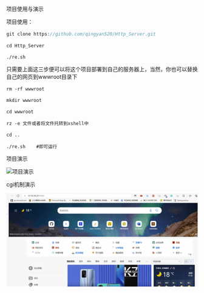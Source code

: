 项目使用与演示

项目使用：

```cpp
git clone https://github.com/qingyan520/Http_Server.git
```

```shell
cd Http_Server
```

```
./re.sh
```

只需要上面这三步便可以将这个项目部署到自己的服务器上，当然，你也可以替换自己的网页到wwwroot目录下

```shell
rm -rf wwwroot
```

```shell
mkdir wwwroot
```

```shell
cd wwwroot
```

```shell
rz -e 文件或者将文件托转到xshell中 
```

```shell
cd ..
```

```shell
./re.sh    #即可运行
```

项目演示

![项目演示](https://raw.githubusercontent.com/qingyan520/Cloud_img/master/img/%E9%A1%B9%E7%9B%AE%E6%BC%94%E7%A4%BA.gif)

cgi机制演示

![cgi项目演示](https://raw.githubusercontent.com/qingyan520/Cloud_img/master/img/cgi%E9%A1%B9%E7%9B%AE%E6%BC%94%E7%A4%BA.gif)